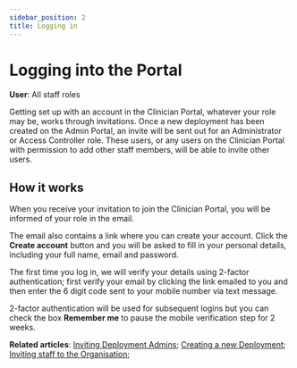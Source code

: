 ```yaml
---
sidebar_position: 2
title: Logging in
---
```

# Logging into the Portal
**User**: All staff roles

Getting set up with an account in the Clinician Portal, whatever your role may be, works through invitations. Once a new deployment has been created on the Admin Portal, an invite will be sent out for an Administrator or Access Controller role.
These users, or any users on the Clinician Portal with permission to add other staff members, will be able to invite other users.
## How it works​
When you receive your invitation to join the Clinician Portal, you will be informed of your role in the email.

The email also contains a link where you can create your account. Click the **Create account** button and you will be asked to fill in your personal details, including your full name, email and password. 

The first time you log in, we will verify your details using 2-factor authentication; first verify your email by clicking the link emailed to you and then enter the 6 digit code sent to your mobile number via text message.

2-factor authentication will be used for subsequent logins but you can check the box **Remember me** to pause the mobile verification step for 2 weeks. 
 
**Related articles**: [Inviting Deployment Admins](https://github.com/huma-engineering/huma-docs/blob/97029f3643bd48a1d382a6ac8435f9aa9e57d4ec/data-collection/Admin%20Portal/Managing%20Deployments/Tools%20and%20Navigation/Inviting%20Deployment%20Admins.md); [Creating a new Deployment](https://github.com/huma-engineering/huma-docs/blob/97029f3643bd48a1d382a6ac8435f9aa9e57d4ec/data-collection/Admin%20Portal/Managing%20Deployments/General%20Settings/Creating%20a%20new%20Deployment.md); [Inviting staff to the Organisation](https://github.com/huma-engineering/huma-docs/blob/97029f3643bd48a1d382a6ac8435f9aa9e57d4ec/data-collection/Admin%20Portal/Managing%20Organisations/Inviting%20staff%20to%20an%20Organisation.md);

